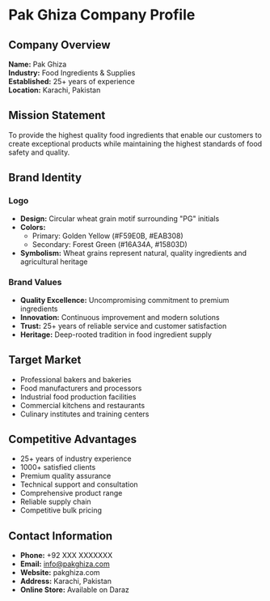 
# Pak Ghiza Company Profile

## Company Overview
**Name:** Pak Ghiza  
**Industry:** Food Ingredients & Supplies  
**Established:** 25+ years of experience  
**Location:** Karachi, Pakistan  

## Mission Statement
To provide the highest quality food ingredients that enable our customers to create exceptional products while maintaining the highest standards of food safety and quality.

## Brand Identity
### Logo
- **Design:** Circular wheat grain motif surrounding "PG" initials
- **Colors:** 
  - Primary: Golden Yellow (#F59E0B, #EAB308)
  - Secondary: Forest Green (#16A34A, #15803D)
- **Symbolism:** Wheat grains represent natural, quality ingredients and agricultural heritage

### Brand Values
- **Quality Excellence:** Uncompromising commitment to premium ingredients
- **Innovation:** Continuous improvement and modern solutions
- **Trust:** 25+ years of reliable service and customer satisfaction
- **Heritage:** Deep-rooted tradition in food ingredient supply

## Target Market
- Professional bakers and bakeries
- Food manufacturers and processors
- Industrial food production facilities
- Commercial kitchens and restaurants
- Culinary institutes and training centers

## Competitive Advantages
- 25+ years of industry experience
- 1000+ satisfied clients
- Premium quality assurance
- Technical support and consultation
- Comprehensive product range
- Reliable supply chain
- Competitive bulk pricing

## Contact Information
- **Phone:** +92 XXX XXXXXXX
- **Email:** info@pakghiza.com
- **Website:** pakghiza.com
- **Address:** Karachi, Pakistan
- **Online Store:** Available on Daraz
